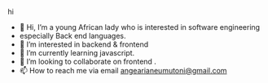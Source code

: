 hi
- 👋 Hi, I’m a young  African lady who is interested in software engineering
- especially Back end languages.
- 👀 I’m interested in backend & frontend
- 🌱 I’m currently learning javascript.
- 💞️ I’m looking to collaborate on frontend .
- 📫 How to reach me via email angearianeumutoni@gmail.com

<!---
2001Umutoni/2001Umutoni is a ✨ special ✨ repository because its `README.md` (this file) appears on your GitHub profile.
You can click the Preview link to take a look at your changes.
--->
